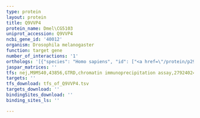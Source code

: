 ```yaml
---
type: protein
layout: protein
title: Q9VVP4
protein_name: Dmel\CG5103
uniprot_accession: Q9VVP4
ncbi_gene_id: '40012'
organism: Drosophila melanogaster
function: target gene
number_of_interactions: '1'
orthologs: '[{"species": "Homo sapiens", "id": ["<a href=\"/protein/p29401\">P29401</a>", "<a href=\"/protein/q9h0i9\">Q9H0I9</a>", "<a href=\"/protein/p51854\">P51854</a>"]}, {"species": "Danio rerio", "id": ["E7F8S4", "<a href=\"/protein/q6phi8\">Q6PHI8</a>"]}, {"species": "Mus musculus", "id": ["<a href=\"/protein/p40142\">P40142</a>", "<a href=\"/protein/a0a0r4j2a3\">A0A0R4J2A3</a>", "<a href=\"/protein/q99mx0\">Q99MX0</a>"]}, {"species": "Rattus norvegicus", "id": ["<a href=\"/protein/g3v826\">G3V826</a>", "D3ZHE7"]}, {"species": "Caenorhabditis elegans", "id": ["<a href=\"/protein/o17759\">O17759</a>"]}, {"species": "Saccharomyces cerevisiae", "id": ["<a href=\"/protein/p33315\">P33315</a>", "<a href=\"/protein/p23254\">P23254</a>"]}]'
jaspar_matrices: ''
tfs: nej,M9MS40,43856,GTRD,chromatin immunoprecipitation assay,27924024%5Buid%5D,No
targets: ''
tfs_download: tfs_of_Q9VVP4.tsv
targets_download: ''
bindingSites_download: ''
binding_sites_ls: ''

---
```

